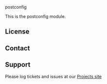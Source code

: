 postconfig

This is the postconfig module.

License
-------


Contact
-------


Support
-------

Please log tickets and issues at our [Projects site](http://projects.example.com)
